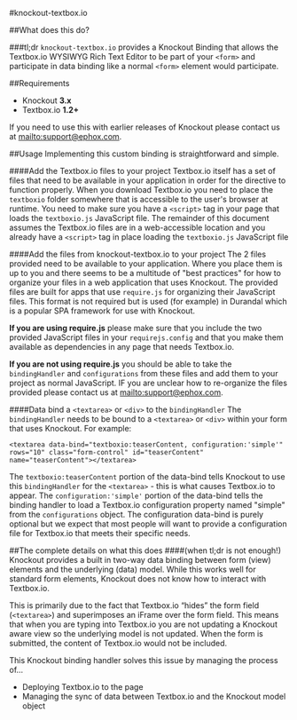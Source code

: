 #knockout-textbox.io

##What does this do?

###tl;dr
`knockout-textbox.io` provides a Knockout Binding that allows the Textbox.io WYSIWYG Rich Text Editor to be part of your `<form>` and participate
in data binding like a normal `<form>` element would participate.

##Requirements
* Knockout **3.x**
* Textbox.io **1.2+**

If you need to use this with earlier releases of Knockout please contact us at <mailto:support@ephox.com>.

##Usage
Implementing this custom binding is straightforward and simple.

####Add the Textbox.io files to your project
Textbox.io itself has a set of files that need to be available in your application in order for the directive to function properly.  When you download Textbox.io you need to place the `textboxio` folder somewhere that is accessible to the user's browser at runtime.  You need to make sure you have a `<script>` tag in your page that loads the `textboxio.js` JavaScript file.  The remainder of this document assumes the Textbox.io files are in a web-accessible location and you already have a `<script>` tag in place loading the `textboxio.js` JavaScript file

####Add the files from knockout-textbox.io to your project
The 2 files provided need to be available to your application.  Where you place them is up to you and there seems to be a multitude of "best practices" for how to organize your files in a web application that uses Knockout.  The provided files are built for apps that use `require.js` for organizing their JavaScript files.  This format is not required but is used (for example) in Durandal which is a popular SPA framework for use with Knockout.

**If you are using require.js** please make sure that you include the two provided JavaScript files in your `requirejs.config` and that you make them available as dependencies in any page that needs Textbox.io.

**If you are not using require.js** you should be able to take the `bindingHandler` and `configurations` from these files and add them to your project as normal JavaScript.  IF you are unclear how to re-organize the files provided please contact us at <mailto:support@ephox.com>.

####Data bind a `<textarea>` or `<div>` to the `bindingHandler`
The `bindingHandler` needs to be bound to a `<textarea>` or `<div>` within your form that uses Knockout.  For example:

```
<textarea data-bind="textboxio:teaserContent, configuration:'simple'" rows="10" class="form-control" id="teaserContent" name="teaserContent"></textarea>
```

The `textboxio:teaserContent` portion of the data-bind tells Knockout to use this `bindingHandler` for the `<textarea>` - this is what causes Textbox.io to appear.  The `configuration:'simple'` portion of the data-bind tells the binding handler to load a Textbox.io configuration property named "simple" from the `configurations` object.  The configuration data-bind is purely optional but we expect that most people will want to provide a configuration file for Textbox.io that meets their specific needs.


##The complete details on what this does
####(when tl;dr is not enough!)
Knockout provides a built in two-way data binding between form (view) elements and the underlying (data) model.  While this works well for standard form elements, Knockout does not know how to interact with Textbox.io.

This is primarily due to the fact that Textbox.io “hides” the form field (`<textarea>`) and superimposes an iFrame over the form field.  This means that when you are typing into Textbox.io you are not updating a Knockout aware view so the underlying model is not updated.  When the form is submitted, the content of Textbox.io would not be included.

This Knockout binding handler solves this issue by managing the process of...

* Deploying Textbox.io to the page
* Managing the sync of data between Textbox.io and the Knockout model object
